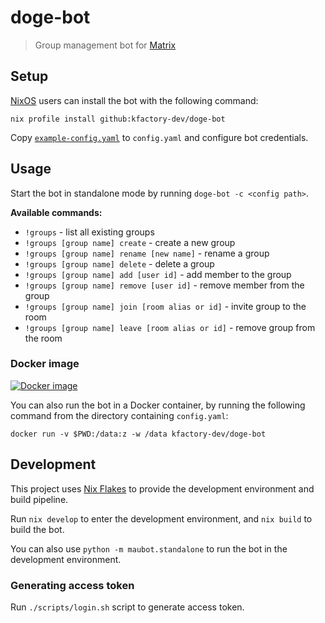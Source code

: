 # doge-bot

> Group management bot for [Matrix](matrix.io)

## Setup

[NixOS](https://nixos.org/) users can install the bot with the following command:

```
nix profile install github:kfactory-dev/doge-bot
```

Copy [`example-config.yaml`](./example-config.yaml) to `config.yaml` and configure bot credentials.

## Usage

Start the bot in standalone mode by running `doge-bot -c <config path>`.

**Available commands:**

- `!groups` - list all existing groups
- `!groups [group name] create` - create a new group
- `!groups [group name] rename [new name]` - rename a group
- `!groups [group name] delete` - delete a group
- `!groups [group name] add [user id]` - add member to the group
- `!groups [group name] remove [user id]` - remove member from the group
- `!groups [group name] join [room alias or id]` - invite group to the room
- `!groups [group name] leave [room alias or id]` - remove group from the room

### Docker image

[![Docker image](https://img.shields.io/docker/image/kfactory-dev/doge-bot.svg)](https://hub.docker.com/r/kfactory-dev/doge-bot)

You can also run the bot in a Docker container, by running the following command from the directory containing `config.yaml`:

```
docker run -v $PWD:/data:z -w /data kfactory-dev/doge-bot
```


## Development

This project uses [Nix Flakes](https://nixos.wiki/wiki/Flakes) to provide the development environment and build pipeline.

Run `nix develop` to enter the development environment, and `nix build` to build the bot.

You can also use `python -m maubot.standalone` to run the bot in the development environment.

### Generating access token

Run `./scripts/login.sh` script to generate access token.
